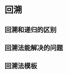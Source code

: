 


# 回溯
<!--

回溯和递归的区别（简述）
https://blog.csdn.net/weixin_46523794/article/details/111121405
回溯法模板
https://zhuanlan.zhihu.com/p/138587283
-->

## 回溯和递归的区别


## 回溯法能解决的问题

## 回溯法模板